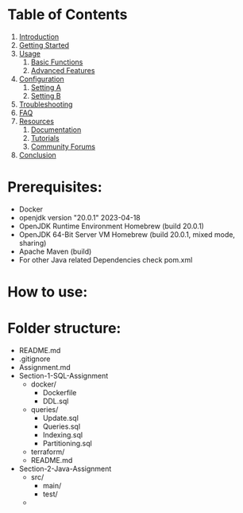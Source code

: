 # Table of Contents

1. [Introduction](#introduction)
2. [Getting Started](#getting-started)
3. [Usage](#usage)
    1. [Basic Functions](#basic-functions)
    2. [Advanced Features](#advanced-features)
4. [Configuration](#configuration)
    1. [Setting A](#setting-a)
    2. [Setting B](#setting-b)
5. [Troubleshooting](#troubleshooting)
6. [FAQ](#faq)
7. [Resources](#resources)
    1. [Documentation](#documentation)
    2. [Tutorials](#tutorials)
    3. [Community Forums](#community-forums)
8. [Conclusion](#conclusion)


# Prerequisites:
- Docker 
- openjdk version "20.0.1" 2023-04-18
- OpenJDK Runtime Environment Homebrew (build 20.0.1)
- OpenJDK 64-Bit Server VM Homebrew (build 20.0.1, mixed mode, sharing)
- Apache Maven (build)
- For other Java related Dependencies check pom.xml

# How to use:



# Folder structure:
- README.md
- .gitignore
- Assignment.md
- Section-1-SQL-Assignment
  - docker/
    - Dockerfile
    - DDL.sql
  - queries/
    - Update.sql
    - Queries.sql
    - Indexing.sql
    - Partitioning.sql 
  - terraform/
  - README.md
- Section-2-Java-Assignment
  - src/
    - main/
    - test/
  -